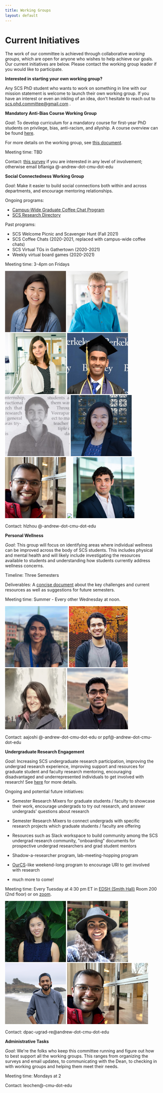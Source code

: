 ```yaml
---
title: Working Groups
layout: default
---
```


# Current Initiatives

The work of our committee is achieved through collaborative *working groups*, which are open for anyone who wishes to help achieve our goals. Our current initiatives are below. Please contact the working group leader if you would like to participate.

**Interested in starting your own working group?**

Any SCS PhD student who wants to work on something in line with our mission statement is welcome to launch their own working group. If you have an interest or even an inkling of an idea, don't hesitate to reach out to scs.phd.committee@gmail.com .

**Mandatory Anti-Bias Course Working Group**

*Goal*: To develop curriculum for a mandatory course for first-year PhD students on privilege, bias, anti-racism, and allyship. A course overview can be found [here](https://docs.google.com/document/d/1nZTFJlK87vyeONS-FRPizQekQ5MCoyF2XAHu0Zn22mw/edit?usp=sharing).

For more details on the working group, see [this document](https://docs.google.com/document/d/1ZZsbbQat4bA_CatkxiE7eqr_jTaT1XMDECiDe2v2Qm4/edit?usp=sharing).


Meeting time: TBD

Contact: [this survey](https://forms.gle/3vGpgoFYt3mZE2cHA) if you are interested in any level of involvement; otherwise email bflaniga @-andrew-dot-cmu-dot-edu

**Social Connectedness Working Group**

*Goal*: Make it easier to build social connections both within and across departments, and encourage mentoring relationships.

Ongoing programs: 
* [Campus-Wide Graduate Coffee Chat Program](https://forms.gle/5GM5C3bXWAzL6qar9)
* [SCS Research Directory](https://forms.gle/hgPFhGTsJJcxnPji6)

Past programs:
* SCS Welcome Picnic and Scavenger Hunt (Fall 2021)
* SCS Coffee Chats (2020-2021, replaced with campus-wide coffee chats)
* SCS Virtual TGs in Gathertown (2020-2021)
* Weekly virtual board games (2020-2021)

Meeting time: 3-4pm on Fridays


<img src="/assets/images/social_connectedness/helen_zhou.jpg" height="200">
<img src="/assets/images/social_connectedness/tobias_durschmid.jpg" height="200">
<img src="/assets/images/social_connectedness/catherine_king.JPG" height="200">
<img src="/assets/images/social_connectedness/abhinav_adduri.jpg" height="200">
<img src="/assets/images/social_connectedness/rishi_veerapaneni.jpg" height="200">
<img src="/assets/images/social_connectedness/simin_liu.jpg" height="200">
<img src="/assets/images/social_connectedness/shahul_alam.jpg" height="200">
<img src="/assets/images/social_connectedness/nicole_feng.jpg" height="200">
<img src="/assets/images/social_connectedness/anthony_karahalios.jpg" height="200">


Contact: hlzhou @-andrew-dot-cmu-dot-edu

**Personal Wellness**

*Goal*: This group will focus on identifying areas where individual wellness can be improved across the body of SCS students. This includes physical and mental health and will likely include investigating the resources available to students and understanding how students currently address wellness concerns. 

Timeline: Three Semesters

Deliverables: A [concise document](wellness-writeup.md) about the key challenges and current resources as well as suggestions for future semesters.

Meeting time: Summer - Every other Wednesday at noon. 

<img src="/assets/images/remote_personal_wellness/Joshi_Ananya.jpg" height="200">
<img src="/assets/images/remote_personal_wellness/jay_patrikar.jpg" height="200">
<img src="/assets/images/remote_personal_wellness/Jessica_Colnago.png" height="200">
<img src="/assets/images/remote_personal_wellness/pratik_fegade.jpg" height="200">
<!-- <img src="/assets/images/remote_personal_wellness/Group_Photo.png" height="200">
 -->

Contact: aajoshi @-andrew-dot-cmu-dot-edu or ppf@-andrew-dot-cmu-dot-edu

**Undergraduate Research Engagement**

*Goal*: Increasing SCS undergraduate research participation, improving the undergrad research experience, improving support and resources for graduate student and faculty research mentoring, encouraging disadvantaged and underrepresented individuals to get involved with research! See [here](https://docs.google.com/presentation/d/1ZYcf9KqcQ3-vvu2AGQtvoa65XSDZsu58nRSkUnPV0M8/edit#slide=id.p) for more details.

Ongoing and potential future initiatives:

* Semester Research Mixers for graduate students / faculty to showcase their work, encourage undergrads to try out research, and answer undergrads' questions about research

* Semester Research Mixers to connect undergrads with specific research projects which graduate students / faculty are offering

* Resources such as Slack workspace to build community among the SCS undergrad research community, "onboarding" documents for prospective undergrad researchers and grad student mentors

* Shadow-a-researcher program, lab-meeting-hopping program

* [OurCS](https://www.cmu.edu/cs/ourcs/)-like weekend-long program to encourage URI to get involved with research

* much more to come!

Meeting time: Every Tuesday at 4:30 pm ET in [EDSH (Smith Hall)](https://goo.gl/maps/pggXmJtk3fMTxwP9A) Room 200 (2nd floor) or on [zoom](https://cmu.zoom.us/my/ericaw).

<img src="/assets/images/ugrad_research/erica_weng.jpg" height="200">
<img src="/assets/images/ugrad_research/Pragna_Mannam.jpg" height="200">
<img src="/assets/images/ugrad_research/gokul_swamy.jpg" height="200">
<img src="/assets/images/ugrad_research/shahul_alam.jpg" height="200">

Contact: dpac-ugrad-re@andrew-dot-cmu-dot-edu

**Administrative Tasks**

*Goal*: We're the folks who keep this committee running and figure out how to best support all the working groups. This ranges from organizing the surveys and email updates, to communicating with the Dean, to checking in with working groups and helping them meet their needs.

Meeting time: Mondays at 2

Contact: leochen@-cmu-dot-edu
